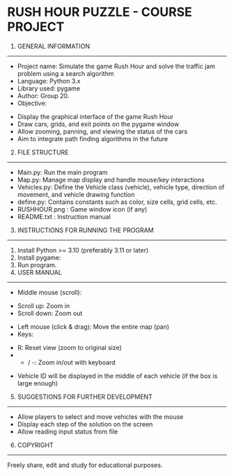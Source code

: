 RUSH HOUR PUZZLE - COURSE PROJECT
===============================

1. GENERAL INFORMATION
------------------
- Project name: Simulate the game Rush Hour and solve the traffic jam problem using a search algorithm
- Language: Python 3.x
- Library used: pygame
- Author: Group 20.
- Objective:
+ Display the graphical interface of the game Rush Hour
+ Draw cars, grids, and exit points on the pygame window
+ Allow zooming, panning, and viewing the status of the cars
+ Aim to integrate path finding algorithms in the future

2. FILE STRUCTURE
----------------
- Main.py: Run the main program
- Map.py: Manage map display and handle mouse/key interactions
- Vehicles.py: Define the Vehicle class (vehicle), vehicle type, direction of movement, and vehicle drawing function
- define.py: Contains constants such as color, size cells, grid cells, etc.
- RUSHHOUR.png : Game window icon (if any)
- README.txt : Instruction manual

3. INSTRUCTIONS FOR RUNNING THE PROGRAM
---------------------------
1. Install Python >= 3.10 (preferably 3.11 or later)
2. Install pygame:
3. Run program.
4. USER MANUAL
--------------------
- Middle mouse (scroll):
+ Scroll up: Zoom in
+ Scroll down: Zoom out
- Left mouse (click & drag): Move the entire map (pan)
- Keys:
+ R: Reset view (zoom to original size)
+ + / -: Zoom in/out with keyboard
- Vehicle ID will be displayed in the middle of each vehicle (if the box is large enough)

5. SUGGESTIONS FOR FURTHER DEVELOPMENT
------------------------
- Allow players to select and move vehicles with the mouse
- Display each step of the solution on the screen
- Allow reading input status from file

6. COPYRIGHT
------------
Freely share, edit and study for educational purposes.
